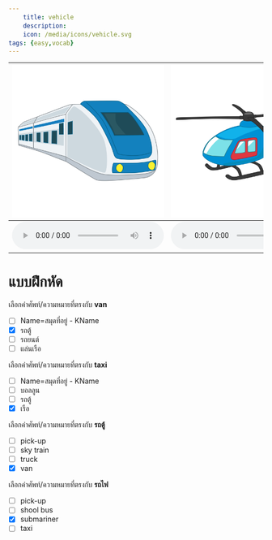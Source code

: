 ```yaml
---
    title: vehicle
    description: 
    icon: /media/icons/vehicle.svg
tags: {easy,vocab}
---
```


<div class="carrousel">

|![](/media/img/vehicle/subway.svg)|![](/media/img/vehicle/helicopter.svg)|![](/media/img/vehicle/van.svg)|![](/media/img/vehicle/motorcycle.svg)|![](/media/img/vehicle/truck.svg)|![](/media/img/vehicle/ship.svg)|![](/media/img/vehicle/tricycle.svg)|![](/media/img/vehicle/bicycle.svg)|![](/media/img/vehicle/spaceship.svg)|![](/media/img/vehicle/bus.svg)|![](/media/img/vehicle/plane.svg)|![](/media/img/vehicle/car.svg)|![](/media/img/vehicle/balloon.svg)|![](/media/img/vehicle/pick-up.svg)|![](/media/img/vehicle/submariner.svg)|![](/media/img/vehicle/train.svg)|![](/media/img/vehicle/boat.svg)|![](/media/img/vehicle/taxi.svg)|![](/media/img/vehicle/sky train.svg)|![](/media/img/vehicle/shool bus.svg)|![](/media/img/vehicle/sail.svg)|
|-------------------------------|-------------------------------|-------------------------------|-------------------------------|-------------------------------|-------------------------------|-------------------------------|-------------------------------|-------------------------------|-------------------------------|-------------------------------|-------------------------------|-------------------------------|-------------------------------|-------------------------------|-------------------------------|-------------------------------|-------------------------------|-------------------------------|-------------------------------|-------------------------------|
|![](/media/audio/subway.mp3)|![](/media/audio/helicopter.mp3)|![](/media/audio/van.mp3)|![](/media/audio/motorcycle.mp3)|![](/media/audio/truck.mp3)|![](/media/audio/ship.mp3)|![](/media/audio/tricycle.mp3)|![](/media/audio/bicycle.mp3)|![](/media/audio/spaceship.mp3)|![](/media/audio/bus.mp3)|![](/media/audio/plane.mp3)|![](/media/audio/car.mp3)|![](/media/audio/balloon.mp3)|![](/media/audio/pick-up.mp3)|![](/media/audio/submariner.mp3)|![](/media/audio/train.mp3)|![](/media/audio/boat.mp3)|![](/media/audio/taxi.mp3)|![](/media/audio/sky train.mp3)|![](/media/audio/shool bus.mp3)|![](/media/audio/sail.mp3)|

</div>



# แบบฝึกหัด


 เลือกคำศัพท์/ความหมายที่ตรงกับ **van**
 - [ ] Name=สมุดที่อยู่ - KName
 - [x] รถตู้
 - [ ] รถยนต์
 - [ ] แล่นเรือ

 เลือกคำศัพท์/ความหมายที่ตรงกับ **taxi**
 - [ ] Name=สมุดที่อยู่ - KName
 - [ ] บอลลูน
 - [ ] รถตู้
 - [x] เรือ

 เลือกคำศัพท์/ความหมายที่ตรงกับ **รถตู้**
 - [ ] pick-up
 - [ ] sky train
 - [ ] truck
 - [x] van

 เลือกคำศัพท์/ความหมายที่ตรงกับ **รถไฟ**
 - [ ] pick-up
 - [ ] shool bus
 - [x] submariner
 - [ ] taxi
